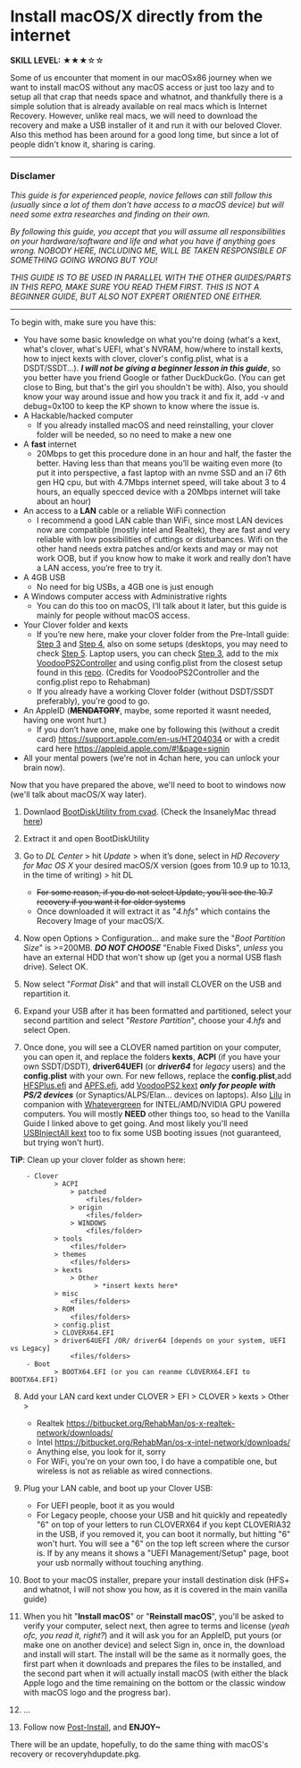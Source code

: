 # Install macOS/X directly from the internet

**SKILL LEVEL:** ★★★☆☆

Some of us encounter that moment in our macOSx86 journey when we want to install macOS without any macOS access or just too lazy and to setup all that crap that needs space and whatnot, and thankfully there is a simple solution that is already available on real macs which is Internet Recovery. However, unlike real macs, we will need to download the recovery and make a USB installer of it and run it with our beloved Clover. Also this method has been around for a good long time, but since a lot of people didn't know it, sharing is caring.
***
### Disclamer
*This guide is for experienced people, novice fellows can still follow this (usually since a lot of them don’t have access to a macOS device) but will need some extra researches and finding on their own.*

*By following this guide, you accept that you will assume all responsibilities on your hardware/software and life and what you have if anything goes wrong. NOBODY HERE, INCLUDING ME, WILL BE TAKEN RESPONSIBLE OF SOMETHING GOING WRONG BUT YOU!*

*THIS GUIDE IS TO BE USED IN PARALLEL WITH THE OTHER GUIDES/PARTS IN THIS REPO, MAKE SURE YOU READ THEM FIRST. THIS IS NOT A BEGINNER GUIDE, BUT ALSO NOT EXPERT ORIENTED ONE EITHER.*
***
To begin with, make sure you have this:

* You have some basic knowledge on what you're doing (what's a kext, what's clover, what's UEFI, what's NVRAM, how/where to install kexts, how to inject kexts with clover, clover's config.plist, what is a DSDT/SSDT…). ***I will not be giving a beginner lesson in this guide***, so you better have you friend Google or father DuckDuckGo. (You can get close to Bing, but that's the girl you shouldn't be with). Also, you should know your way around issue and how you track it and fix it, add -v and debug=0x100 to keep the KP shown to know where the issue is. 
* A Hackable/hacked computer
	* If you already installed macOS and need reinstalling, your clover folder will be needed, so no need to make a new one
* A **fast** internet
	* 20Mbps to get this procedure done in an hour and half, the faster the better. Having less than that means you’ll be waiting even more (to put it into perspective, a fast laptop with an nvme SSD and an i7 6th gen HQ cpu, but with 4.7Mbps internet speed, will take about 3 to 4 hours, an equally specced device with a 20Mbps internet will take about an hour)
* An access to a **LAN** cable or a reliable WiFi connection
	- I recommend a good LAN cable than WiFi, since most LAN devices now are compatible (mostly intel and Realtek), they are fast and very reliable with low possibilities of cuttings or disturbances. Wifi on the other hand needs extra patches and/or kexts and may or may not work OOB, but if you know how to make it work and really don’t have a LAN access, you’re free to try it.
* A 4GB USB
	- No need for big USBs, a 4GB one is just enough
* A Windows computer access with Administrative rights
	- You can do this too on macOS, I’ll talk about it later, but this guide is mainly for people without macOS access.
* Your Clover folder and kexts
	- If you’re new here, make your clover folder from the Pre-Intall guide: [Step 3](https://github.com/camielverdult/Ramblings-of-a-hackintosher-High-Sierra/blob/master/Pre-Install.md#step-3---downloading-kexts) and [Step 4](https://github.com/camielverdult/Ramblings-of-a-hackintosher-High-Sierra/blob/master/Pre-Install.md#step-4---setting-up-the-configplist), also on some setups (desktops, you may need to check [Step 5](https://github.com/camielverdult/Ramblings-of-a-hackintosher-High-Sierra/blob/master/Pre-Install.md#step-5---biosuefi-settings). Laptop users, you can check [Step 3](https://github.com/camielverdult/Ramblings-of-a-hackintosher-High-Sierra/blob/master/Pre-Install.md#step-5---biosuefi-settings), add to the mix [VoodooPS2Controller](https://github.com/RehabMan/OS-X-Voodoo-PS2-Controller) and using config.plist from the closest setup found in this [repo](https://github.com/RehabMan/OS-X-Clover-Laptop-Config). (Credits for VoodooPS2Controller and the config.plist repo to Rehabman)
	- If you already have a working Clover folder (without DSDT/SSDT preferably), you're good to go.
* An AppleID (~~**MENDATORY**~~, maybe, some reported it wasnt needed, having one wont hurt.)
	- If you don’t have one, make one by following this (without a credit card) https://support.apple.com/en-us/HT204034 or with a credit card here https://appleid.apple.com/#!&page=signin 
* All your mental powers (we're not in 4chan here, you can unlock your brain now).

Now that you have prepared the above, we'll need to boot to windows now (we'll talk about macOS/X way later).

1. Downlaod [BootDiskUtility from cvad](http://cvad-mac.narod.ru/index/bootdiskutility_exe/0-5). (Check the InsanelyMac thread [here]( http://www.insanelymac.com/forum/topic/283190-bdutilityexe-make-clover-bootflash-with-macos-distr-under-windows/))
2. Extract it and open BootDiskUtility
3. Go to *DL Center* > hit *Update* > when it’s done, select in *HD Recovery for Mac OS X* your desired macOS/X version (goes from 10.9 up to 10.13, in the time of writing) > hit DL
	- ~~For some reason, if you do not select Update, you’ll see the 10.7 recovery if you want it for older systems~~
	- Once downloaded it will extract it as "*4.hfs*" which contains the Recovery Image of your macOS/X. 

4. Now open Options > Configuration… and make sure the "*Boot Partition Size*" is >=200MB. ***DO NOT CHOOSE*** "Enable Fixed Disks", *unless* you have an external HDD that won't show up (get you a normal USB flash drive). Select OK. 
5. Now select "*Format Disk*" and that will install CLOVER on the USB and repartition it.
6. Expand your USB after it has been formatted and partitioned, select your second partition and select "*Restore Partition*", choose your *4.hfs* and select Open.
7. Once done, you will see a CLOVER named partition on your computer, you can open it, and replace the folders **kexts**, **ACPI** (if you have your own SSDT/DSDT), **driver64UEFI** (or ***driver64*** for *legacy* users) and the **config.plist** with your own. For new fellows, replace the **config.plist**,add [HFSPlus.efi](https://github.com/JrCs/CloverGrowerPro/blob/master/Files/HFSPlus/X64/HFSPlus.efi) and [APFS.efi](https://cdn.discordapp.com/attachments/271330908328558593/388115381618999309/apfs.efi), add [VoodooPS2 kext]( https://bitbucket.org/RehabMan/os-x-voodoo-ps2-controller/downloads/) ***only for people with PS/2 devices*** (or Synaptics/ALPS/Elan… devices on laptops). Also [Lilu]( https://github.com/acidanthera/Lilu/releases) in companion with [Whatevergreen]( https://github.com/acidanthera/WhateverGreen/releases) for INTEL/AMD/NVIDIA GPU powered computers. You will mostly **NEED** other things too, so head to the Vanilla Guide I linked above to get going. And most likely you'll need [USBInjectAll kext](https://bitbucket.org/RehabMan/os-x-usb-inject-all/downloads/) too to fix some USB booting issues (not guaranteed, but trying won't hurt).

**TiP**:
Clean up your clover folder as shown here:

        - Clover 
               > ACPI
                   > patched
    			       <files/folder>
                   > origin
    			       <files/folder>
                   > WINDOWS
    		   	       <files/folder>
               > tools
    	       	   <files/folder>
               > themes
    	           <files/folders>
               > kexts
                   > Other
                         > *insert kexts here*
               > misc
    	           <files/folders>
               > ROM
    	           <files/folders>
               > config.plist
               > CLOVERX64.EFI
               > driver64UEFI /OR/ driver64 [depends on your system, UEFI vs Legacy]
    	           <files/folders>
        - Boot
               > BOOTX64.EFI (or you can reanme CLOVERX64.EFI to BOOTX64.EFI)
    

8. Add your LAN card kext under CLOVER > EFI > CLOVER > kexts > Other >
	- Realtek https://bitbucket.org/RehabMan/os-x-realtek-network/downloads/ 
	- Intel https://bitbucket.org/RehabMan/os-x-intel-network/downloads/
	- Anything else, you look for it, sorry
	- For WiFi, you're on your own too, I do have a compatible one, but wireless is not as reliable as wired connections.

9. Plug your LAN cable, and boot up your Clover USB:
	- For UEFI people, boot it as you would
	- For Legacy people, choose your USB and hit quickly and repeatedly "6" on top of your letters to run CLOVERX64 if you kept CLOVERIA32 in the USB, if you removed it, you can boot it normally, but hitting "6" won't hurt. You will see a "6" on the top left screen where the cursor is. If by any means it shows a "UEFI Management/Setup" page, boot your usb normally without touching anything.

10. Boot to your macOS installer, prepare your install destination disk (HFS+ and whatnot, I will not show you how, as it is covered in the main vanilla guide)

11. When you hit "**Install macOS**" or "**Reinstall macOS**", you'll be asked to verify your computer, select next, then agree to terms and license (*yeah ofc, you read it, right?*) and it will ask you for an AppleID, put yours (or make one on another device) and select Sign in, once in, the download and install will start. The install will be the same as it normally goes, the first part when it downloads and prepares the files to be installed, and the second part when it will actually install macOS (with either the black Apple logo and the time remaining on the bottom or the classic window with macOS logo and the progress bar).

12. …

13. Follow now [Post-Install](Post-Install.md), and **ENJOY~**

There will be an update, hopefully, to do the same thing with macOS's recovery or recoveryhdupdate.pkg.
